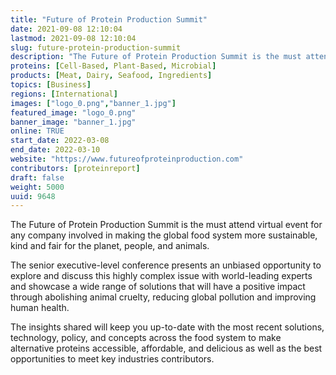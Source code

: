 ```yaml
---
title: "Future of Protein Production Summit"
date: 2021-09-08 12:10:04
lastmod: 2021-09-08 12:10:04
slug: future-protein-production-summit
description: "The Future of Protein Production Summit is the must attend virtual event for any company involved in making the global food system more sustainable, kind and fair for the planet, people, and animals.The senior executive-level conference presents an unbiased opportunity to explore and discuss this highly complex issue with world-leading experts and showcase a wide range of solutions that will have a positive impact through abolishing animal cruelty, reducing global pollution and improving human health."
proteins: [Cell-Based, Plant-Based, Microbial]
products: [Meat, Dairy, Seafood, Ingredients]
topics: [Business]
regions: [International]
images: ["logo_0.png","banner_1.jpg"]
featured_image: "logo_0.png"
banner_image: "banner_1.jpg"
online: TRUE
start_date: 2022-03-08
end_date: 2022-03-10
website: "https://www.futureofproteinproduction.com"
contributors: [proteinreport]
draft: false
weight: 5000
uuid: 9648
---
```

The Future of Protein Production Summit is the must attend virtual event
for any company involved in making the global food system more
sustainable, kind and fair for the planet, people, and animals.

The senior executive-level conference presents an unbiased opportunity
to explore and discuss this highly complex issue with world-leading
experts and showcase a wide range of solutions that will have a positive
impact through abolishing animal cruelty, reducing global pollution and
improving human health.

The insights shared will keep you up-to-date with the most recent
solutions, technology, policy, and concepts across the food system to
make alternative proteins accessible, affordable, and delicious as well
as the best opportunities to meet key industries contributors.
